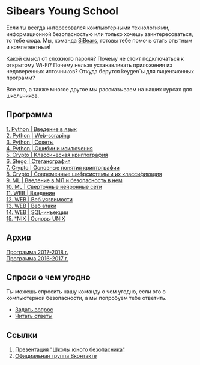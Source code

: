 # Sibears Young School

Если ты всегда интересовался компьютерными технологиями, информационной безопасностью или только хочешь заинтересоваться, то тебе сюда.
Мы, команда [SiBears]((https://vk.com/sibears_tomsk)), готовы тебе помочь стать опытным и компетентным!

Какой смысл от сложного пароля? Почему не стоит подключаться к открытому Wi-Fi? Почему нельзя устанавливать приложения из недоверенных источников? Откуда берутся keygen\`ы для лицензионных программ? 

Все это, а также многое другое мы рассказываем на наших курсах для школьников.

## Программа
[1. Python | Введение в язык](programming/l1.md)<br>
[2. Python | Web-scraping](programming/l2.md)<br>
[3. Python | Сокеты](programming/l3.md)<br>
[4. Python | Ошибки и исключения](programming/l4.md)<br>
[5. Crypto | Классическая криптография](cryptography/l1.md)<br> 
[6. Stego  | Стеганография](steganography/l1.md)<br>
[7. Crypto | Основные понятия криптографии](cryptography/l2.md)<br>
[8. Crypto | Современные шифрсистемы и их классификация](cryptography/l3.md)<br>
[9. ML | Введение в МЛ и безопасность в нем](ml/l1.md)<br>
[10. ML | Сверточные нейронные сети](ml/l2.md)<br>
[11. WEB | Введение](web/l1.md)<br>
[12. WEB | Веб уязвимости](web/l2.md)<br>
[13. WEB | Веб атаки](web/l3.md)<br>
[14. WEB | SQL-инъекции](web/l4.md)<br>
[15. *NIX | Основы UNIX](unix/l1.md)<br>

## Архив
[Программа 2017-2018 г.](https://github.com/sibears/school/tree/master/2017)  
[Программа 2016-2017 г.](https://github.com/sibears/school/tree/master/2016)

## Спроси о чем угодно
Ты можешь спросить нашу команду о чем угодно, если это о компьютерной безопасности, а мы попробуем тебе ответить.
* [Задать вопрос](https://github.com/sibears/school/issues)
* [Читать ответы](https://github.com/sibears/school/issues?q=is%3Aissue+is%3Aclosed+sort%3Aupdated-desc)


## Ссылки
1. [Презентация "Школы юного безопасника"](schoolctf.pdf)
2. [Официальная группа Вконтакте](https://vk.com/sibears_school)
